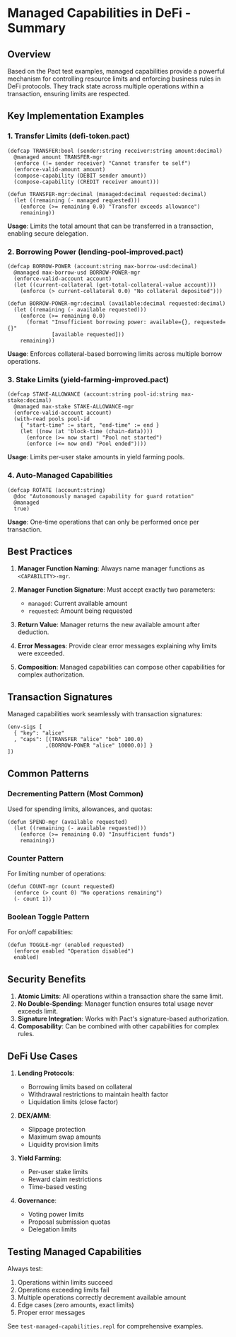 # Managed Capabilities in DeFi - Summary

## Overview

Based on the Pact test examples, managed capabilities provide a powerful mechanism for controlling resource limits and enforcing business rules in DeFi protocols. They track state across multiple operations within a transaction, ensuring limits are respected.

## Key Implementation Examples

### 1. Transfer Limits (defi-token.pact)

```pact
(defcap TRANSFER:bool (sender:string receiver:string amount:decimal)
  @managed amount TRANSFER-mgr
  (enforce (!= sender receiver) "Cannot transfer to self")
  (enforce-valid-amount amount)
  (compose-capability (DEBIT sender amount))
  (compose-capability (CREDIT receiver amount)))

(defun TRANSFER-mgr:decimal (managed:decimal requested:decimal)
  (let ((remaining (- managed requested)))
    (enforce (>= remaining 0.0) "Transfer exceeds allowance")
    remaining))
```

**Usage**: Limits the total amount that can be transferred in a transaction, enabling secure delegation.

### 2. Borrowing Power (lending-pool-improved.pact)

```pact
(defcap BORROW-POWER (account:string max-borrow-usd:decimal)
  @managed max-borrow-usd BORROW-POWER-mgr
  (enforce-valid-account account)
  (let ((current-collateral (get-total-collateral-value account)))
    (enforce (> current-collateral 0.0) "No collateral deposited")))

(defun BORROW-POWER-mgr:decimal (available:decimal requested:decimal)
  (let ((remaining (- available requested)))
    (enforce (>= remaining 0.0) 
      (format "Insufficient borrowing power: available={}, requested={}" 
              [available requested]))
    remaining))
```

**Usage**: Enforces collateral-based borrowing limits across multiple borrow operations.

### 3. Stake Limits (yield-farming-improved.pact)

```pact
(defcap STAKE-ALLOWANCE (account:string pool-id:string max-stake:decimal)
  @managed max-stake STAKE-ALLOWANCE-mgr
  (enforce-valid-account account)
  (with-read pools pool-id 
    { "start-time" := start, "end-time" := end }
    (let ((now (at 'block-time (chain-data))))
      (enforce (>= now start) "Pool not started")
      (enforce (<= now end) "Pool ended"))))
```

**Usage**: Limits per-user stake amounts in yield farming pools.

### 4. Auto-Managed Capabilities

```pact
(defcap ROTATE (account:string)
  @doc "Autonomously managed capability for guard rotation"
  @managed
  true)
```

**Usage**: One-time operations that can only be performed once per transaction.

## Best Practices

1. **Manager Function Naming**: Always name manager functions as `<CAPABILITY>-mgr`.

2. **Manager Function Signature**: Must accept exactly two parameters:
   - `managed`: Current available amount
   - `requested`: Amount being requested

3. **Return Value**: Manager returns the new available amount after deduction.

4. **Error Messages**: Provide clear error messages explaining why limits were exceeded.

5. **Composition**: Managed capabilities can compose other capabilities for complex authorization.

## Transaction Signatures

Managed capabilities work seamlessly with transaction signatures:

```pact
(env-sigs [
  { "key": "alice"
  , "caps": [(TRANSFER "alice" "bob" 100.0)
            ,(BORROW-POWER "alice" 10000.0)] }
])
```

## Common Patterns

### Decrementing Pattern (Most Common)
Used for spending limits, allowances, and quotas:
```pact
(defun SPEND-mgr (available requested)
  (let ((remaining (- available requested)))
    (enforce (>= remaining 0.0) "Insufficient funds")
    remaining))
```

### Counter Pattern
For limiting number of operations:
```pact
(defun COUNT-mgr (count requested)
  (enforce (> count 0) "No operations remaining")
  (- count 1))
```

### Boolean Toggle Pattern
For on/off capabilities:
```pact
(defun TOGGLE-mgr (enabled requested)
  (enforce enabled "Operation disabled")
  enabled)
```

## Security Benefits

1. **Atomic Limits**: All operations within a transaction share the same limit.
2. **No Double-Spending**: Manager function ensures total usage never exceeds limit.
3. **Signature Integration**: Works with Pact's signature-based authorization.
4. **Composability**: Can be combined with other capabilities for complex rules.

## DeFi Use Cases

1. **Lending Protocols**:
   - Borrowing limits based on collateral
   - Withdrawal restrictions to maintain health factor
   - Liquidation limits (close factor)

2. **DEX/AMM**:
   - Slippage protection
   - Maximum swap amounts
   - Liquidity provision limits

3. **Yield Farming**:
   - Per-user stake limits
   - Reward claim restrictions
   - Time-based vesting

4. **Governance**:
   - Voting power limits
   - Proposal submission quotas
   - Delegation limits

## Testing Managed Capabilities

Always test:
1. Operations within limits succeed
2. Operations exceeding limits fail
3. Multiple operations correctly decrement available amount
4. Edge cases (zero amounts, exact limits)
5. Proper error messages

See `test-managed-capabilities.repl` for comprehensive examples.